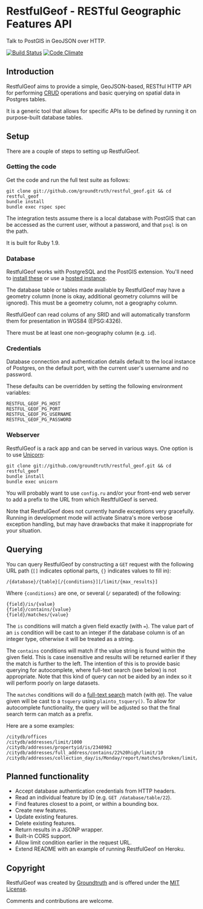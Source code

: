 # RestfulGeof - RESTful Geographic Features API

Talk to PostGIS in GeoJSON over HTTP.

[![Build Status](https://travis-ci.org/groundtruth/restful_geof.png?branch=master)](https://travis-ci.org/groundtruth/restful%5Fgeof)
[![Code Climate](https://codeclimate.com/github/groundtruth/restful_geof.png)](https://codeclimate.com/github/groundtruth/restful%5Fgeof)


## Introduction

RestfulGeof aims to provide a simple, GeoJSON-based, RESTful HTTP API for
performing [CRUD](http://en.wikipedia.org/wiki/Create,_read,_update_and_delete)
operations and basic querying on spatial data in Postgres tables.

It is a generic tool that allows for specific APIs to be defined by running it
on purpose-built database tables.


## Setup

There are a couple of steps to setting up RestfulGeof.

### Getting the code

Get the code and run the full test suite as follows:

    git clone git://github.com/groundtruth/restful_geof.git && cd restful_geof
    bundle install
    bundle exec rspec spec

The integration tests assume there is a local database with PostGIS that can
be accessed as the current user, without a password, and that `psql` is on the
path.

It is built for Ruby 1.9.

### Database

RestfulGeof works with PostgreSQL and the PostGIS extension. You'll need
to [install these](http://postgis.net/install/) or use a
[hosted instance](https://www.google.com/search?name=f&hl=en&q=hosted+postgis).

The database table or tables made available by RestfulGeof may have a geometry
column (none is okay, additional geometry columns will be ignored). This must
be a geometry column, not a geography column.

RestfulGeof can read colums of any SRID and will automatically transform them
for presentation in WGS84 (EPSG:4326).

There must be at least one non-geography column (e.g. `id`).

### Credentials

Database connection and authentication details default to the local instance
of Postgres, on the default port, with the current user's username and no
password.

These defaults can be overridden by setting the following environment variables:

    RESTFUL_GEOF_PG_HOST
    RESTFUL_GEOF_PG_PORT
    RESTFUL_GEOF_PG_USERNAME
    RESTFUL_GEOF_PG_PASSWORD

### Webserver

RestfulGeof is a rack app and can be served in various ways. One option is to
use [Unicorn](http://unicorn.bogomips.org):

    git clone git://github.com/groundtruth/restful_geof.git && cd restful_geof
    bundle install
    bundle exec unicorn

You will probably want to use `config.ru` and/or your front-end web server
to add a prefix to the URL from which ResftfulGeof is served.

Note that RestfulGeof does not currently handle exceptions very gracefully.
Running in development mode will activate Sinatra's more verbose exception
handling, but may have drawbacks that make it inappropriate for your situation.


## Querying

You can query RestfulGeof by constructing a `GET` request with the following
URL path (`[]` indicates optional parts, `{}` indicates values to fill in):

    /{database}/{table}[/{conditions}][/limit/{max_results}]

Where `{conditions}` are one, or several (`/` separated) of the following:

    {field}/is/{value}
    {field}/contains/{value}
    {field}/matches/{value}

The `is` conditions will match a given field exactly (with ` = `). The value
part of an `is` condition will be cast to an integer if the database column
is of an integer type, otherwise it will be treated as a string.

The `contains` conditions will match if the value string is found within the
given field. This is case insensitive and results will be returned earlier if
they the match is further to the left. The intention of this is to provide
basic querying for autocomplete, where full-text search (see below) is not
appropriate. Note that this kind of query can not be aided by an index so it
will perform poorly on large datasets.

The `matches` conditions will do a
[full-text search](http://www.postgresql.org/docs/9.2/static/textsearch.html)
match (with ` @@ `). The value given will be cast to a `tsquery` using
`plainto_tsquery()`. To allow for autocomplete functionality, the query will be
adjusted so that the final search term can match as a prefix.

Here are a some examples:

    /citydb/offices
    /citydb/addresses/limit/1000
    /citydb/addresses/propertyid/is/2340982
    /citydb/addresses/full_address/contains/22%20high/limit/10
    /citydb/addresses/collection_day/is/Monday/report/matches/broken/limit/1000


## Planned functionality

* Accept database authentication credentials from HTTP headers.
* Read an individual feature by ID (e.g. `GET /database/table/22`).
* Find features closest to a point, or within a bounding box.
* Create new features.
* Update existing features.
* Delete existing features.
* Return results in a JSONP wrapper.
* Built-in CORS support.
* Allow limit condition earlier in the request URL.
* Extend README with an example of running RestfulGeof on Heroku.


## Copyright

RestfulGeof was created by [Groundtruth](http://groundtruth.com.au/)
and is offered under the [MIT License](http://opensource.org/licenses/MIT).

Comments and contributions are welcome.

